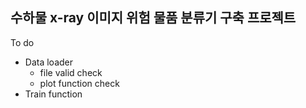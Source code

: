 
## 수하물 x-ray 이미지 위험 물품 분류기 구축 프로젝트 ##
To do
 - Data loader
   - file valid check
   - plot function check
 - Train function
 
